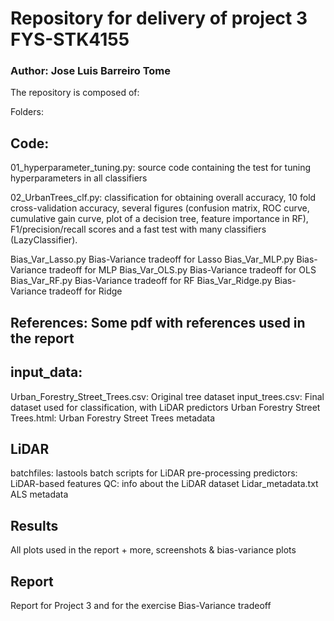 # Repository for delivery of project 3 FYS-STK4155
### Author: Jose Luis Barreiro Tome


The repository is composed of:

Folders:

## Code:

01_hyperparameter_tuning.py: source code containing the test for tuning hyperparameters in all classifiers

02_UrbanTrees_clf.py: classification for obtaining overall accuracy, 10 fold cross-validation accuracy, several figures (confusion matrix, ROC curve, cumulative gain curve, plot of a decision tree, feature importance in RF), F1/precision/recall scores and a fast test with many classifiers (LazyClassifier).

Bias_Var_Lasso.py	Bias-Variance tradeoff for Lasso
Bias_Var_MLP.py	Bias-Variance tradeoff for MLP
Bias_Var_OLS.py	Bias-Variance tradeoff for OLS
Bias_Var_RF.py		Bias-Variance tradeoff for RF
Bias_Var_Ridge.py	Bias-Variance tradeoff for Ridge

## References: Some pdf with references used in the report

## input_data: 

Urban_Forestry_Street_Trees.csv:	Original tree dataset
input_trees.csv: 				Final dataset used for classification, with LiDAR predictors
Urban Forestry Street Trees.html: 	Urban Forestry Street Trees metadata

## LiDAR

batchfiles: 		lastools batch scripts for LiDAR pre-processing
predictors: 		LiDAR-based features
QC: 				info about the LiDAR dataset
Lidar_metadata.txt	ALS metadata

## Results

All plots used in the report + more, screenshots & bias-variance plots

## Report

Report for Project 3 and for the exercise Bias-Variance tradeoff
 




